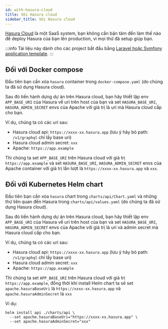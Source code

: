 ```yaml
---
id: with-hasura-cloud
title: Với Hasura cloud
sidebar_title: Với Hasura cloud
---
```


[Hasura Cloud](https://cloud.hasura.io/) là một SaaS system, bạn không cần bận tâm đến làm thế nào để deploy Hasura của bạn lên production,
vì mọi thứ đã setup giúp bạn.

:::info
Tài liệu này dành cho các project bắt đầu bằng [Laravel hoặc Symfony application template](../02-installation/02-application-templates.md).
:::

## Đối với Docker compose

Đầu tiên bạn cần xóa `hasura` container trong `docker-compose.yaml` (do chúng ta đã sử dụng Hasura cloud).

Sau đó tiến hành dựng dự án trên Hasura cloud, bạn hãy thiết lập env `APP_BASE_URI` của Hasura về uri trên host của bạn và set
`HASURA_BASE_URI`, `HASURA_ADMIN_SECRET` envs của Apache với giá trị là uri mà Hasura cloud cấp cho bạn.

Ví dụ, chúng ta có các uri sau:

+ Hasura cloud api: `https://xxxx-xx.hasura.app` (lưu ý hãy bỏ path: `/v1/graphql` chỉ lấy base uri)
+ Hasura cloud admin secret: `xxx`
+ Apache: `https://app.example`

Thì chúng ta set `APP_BASE_URI` trên Hasura cloud với giá trị `https://app.example` 
và set `HASURA_BASE_URI`, `HASURA_ADMIN_SECRET` envs của Apache container với giá trị lần lượt là `https://xxxx-xx.hasura.app` và `xxx`.

## Đối với Kubernetes Helm chart

Đầu tiên bạn cần xóa `hasura` chart trong `charts/api/Chart.yaml` và những thứ liên quan đến Hasura trong `charts/api/values.yaml` (do chúng ta đã sử dụng Hasura cloud).

Sau đó tiến hành dựng dự án trên Hasura cloud, bạn hãy thiết lập env `APP_BASE_URI` của Hasura về uri trên host của bạn và set
`HASURA_BASE_URI`, `HASURA_ADMIN_SECRET` envs của Apache với giá trị là uri và admin secret mà Hasura cloud cấp cho bạn.

Ví dụ, chúng ta có các uri sau:

+ Hasura cloud api: `https://xxxx-xx.hasura.app` (lưu ý hãy bỏ path: `/v1/graphql` chỉ lấy base uri)
+ Hasura cloud admin secret: `xxx`
+ Apache: `https://app.example`

Thì chúng ta set `APP_BASE_URI` trên Hasura cloud với giá trị `https://app.example`, đồng thời khi install Helm chart 
ta sẽ set `apache.hasuraBaseUri` là `https://xxxx-xx.hasura.app` và `apache.hasuraAdminSecret` là `xxx`

Ví dụ:

```shell
helm install api ./charts/api \
  --set apache.hasuraBaseUri="https://xxxx-xx.hasura.app" \
  --set apache.hasuraAdminSecret="xxx"
```